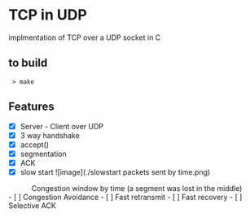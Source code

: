 # TCP in UDP

implmentation of TCP over a UDP socket in C

## to build
` > make`

## Features

- [X] Server - Client over UDP
- [X] 3 way handshake
- [X] accept()
- [X] segmentation
- [X] ACK
- [X] slow start
![image](./slowstart packets sent by time.png)
<div style="text-align: center">Congestion window by time (a segment was lost in the middle) </div>- [ ] Congestion Avoidance
- [ ] Fast retransmit
- [ ] Fast recovery
- [ ] Selective ACK

